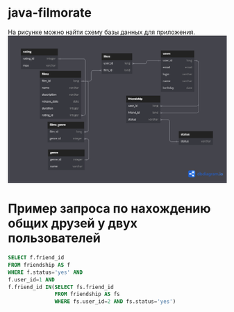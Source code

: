 # java-filmorate
На рисунке можно найти схему базы данных для приложения.
![diagramm of database](https://github.com/KonstantinPanchik/java-filmorate/blob/main/diagram_filmorate.png)

# Пример запроса по нахождению общих друзей у двух пользователей
~~~sql
SELECT f.friend_id
FROM friendship AS f
WHERE f.status='yes' AND 
f.user_id=1 AND
f.friend_id IN(SELECT fs.friend_id
               FROM friendship AS fs
               WHERE fs.user_id=2 AND fs.status='yes') 
~~~
